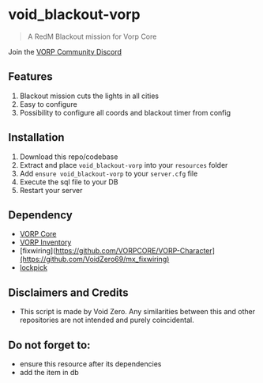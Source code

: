 # void_blackout-vorp
> A RedM Blackout mission for Vorp Core

Join the [VORP Community Discord](https://discord.gg/23MPbQ6)

## Features
1. Blackout mission cuts the lights in all cities
2. Easy to configure
3. Possibility to configure all coords and blackout timer from config

## Installation
1. Download this repo/codebase
2. Extract and place `void_blackout-vorp` into your `resources` folder
3. Add `ensure void_blackout-vorp` to your `server.cfg` file
4. Execute the sql file to your DB
5. Restart your server

## Dependency
- [VORP Core](https://github.com/VORPCORE/vorp-core-lua)
- [VORP Inventory](https://github.com/VORPCORE/vorp_inventory-lua)
- [fixwiring](https://github.com/VORPCORE/VORP-Character](https://github.com/VoidZero69/mx_fixwiring)
- [lockpick](https://github.com/VoidZero69/lockpick)

## Disclaimers and Credits
- This script is made by Void Zero. Any similarities between this and other repositories are not intended and purely coincidental.

## Do not forget to:
- ensure this resource after its dependencies 
- add the item in db
